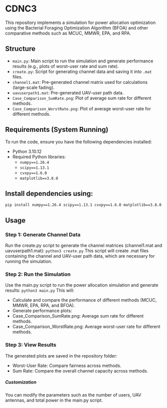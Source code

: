 # **CDNC3**  

This repository implements a simulation for power allocation optimization using the Bacterial Foraging Optimization Algorithm (BFOA) and other comparative methods such as MCUC, MMWR, EPA, and RPA.

## **Structure**
- `main.py`: Main script to run the simulation and generate performance results (e.g., plots of worst-user rate and sum rate).
- `create.py`: Script for generating channel data and saving it into `.mat` files.
- `channel1.mat`: Pre-generated channel matrix used for calculations (large-scale fading).
- `uavuserpath1.mat`: Pre-generated UAV-user path data.
- `Case_Comparison_SumRate.png`: Plot of average sum rate for different methods.
- `Case_Comparison_WorstRate.png`: Plot of average worst-user rate for different methods.

## **Requirements (System Running)**
To run the code, ensure you have the following dependencies installed:
- Python 3.10.12
- Required Python libraries:
  - `numpy==1.26.4`
  - `scipy==1.13.1`
  - `cvxpy==1.6.0`
  - `matplotlib==3.8.0`

## Install dependencies using:
`pip install numpy==1.26.4 scipy==1.13.1 cvxpy==1.6.0 matplotlib==3.8.0`

## Usage
### Step 1: Generate Channel Data
Run the create.py script to generate the channel matrices (channel1.mat and uavuserpath1.mat):
`python3 create.py`
This script will create .mat files containing the channel and UAV-user path data, which are necessary for running the simulation.

### Step 2: Run the Simulation
Use the main.py script to run the power allocation simulation and generate results:
`python3 main.py`
This will:
  - Calculate and compare the performance of different methods (MCUC, MMWR, EPA, RPA, and BFOA).
  - Generate performance plots:
  - Case_Comparison_SumRate.png: Average sum rate for different methods.
  - Case_Comparison_WorstRate.png: Average worst-user rate for different methods.

### Step 3: View Results
The generated plots are saved in the repository folder:
  - Worst-User Rate: Compare fairness across methods.
  - Sum Rate: Compare the overall channel capacity across methods.

##### Customization
You can modify the parameters such as the number of users, UAV antennas, and total power in the main.py script.
